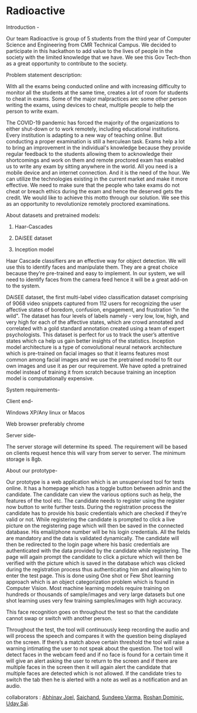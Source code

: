 # Radioactive

Introduction - 

Our team Radioactive is group of 5 students from the third year of Computer Science and Engineering from CMR Technical Campus. We decided to participate in this hackathon to add value to the lives of people in the society with the limited knowledge that we have. We see this Gov Tech-thon as a great opportunity to contribute to the society. 


Problem statement description:

With all the exams being conducted online and with increasing difficulty to monitor all the students at the same time, creates a lot of room for students to cheat in exams. Some of the major malpractices are: some other person writing the exams, using devices to cheat, multiple people to help the person to write exam.


The COVID-19 pandemic has forced the majority of the organizations to either shut-down or to work remotely, including educational institutions. Every institution is adapting to a new way of teaching online. But conducting a proper examination is still a herculean task. Exams help a lot to bring an improvement in the individual's knowledge because they provide regular feedback to the students allowing them to acknowledge their shortcomings and work on them and remote proctored exam has enabled us to write any exam by sitting anywhere in the world. All you need is a mobile device and an internet connection. And it is the need of the hour. We can utilize the technologies existing in the current market and make it more effective. We need to make sure that the people who take exams do not cheat or breach ethics during the exam and hence the deserved gets the credit. We would like to achieve this motto through our solution. We see this as an opportunity to revolutionize remotely proctored examinations. 


About datasets and pretrained models:

1.	Haar-Cascades 

2.	DAiSEE dataset

3.	Inception model

Haar Cascade classifiers are an effective way for object detection. We will use this to identify faces and manipulate them. They are a great choice because they’re pre-trained and easy to implement. In our system, we will need to identify faces from the camera feed hence it will be a great add-on to the system.

DAiSEE dataset, the first multi-label video classification dataset comprising of 9068 video snippets captured from 112 users for recognizing the user affective states of boredom, confusion, engagement, and frustration "in the wild". The dataset has four levels of labels namely - very low, low, high, and very high for each of the affective states, which are crowd annotated and correlated with a gold standard annotation created using a team of expert psychologists. This dataset is perfect for us to track the user’s attentive states which ca help us gain better insights of the statistics.
Inception model architecture is a type of convolutional neural network architecture which is pre-trained on facial images so that it learns features most common among facial images and we use the pretrained model to fit our own images and use it as per our requirement. We have opted a pretrained model instead of training it from scratch because training an inception model is computationally expensive.


System requirements- 

Client end-

Windows XP/Any linux or Macos

Web browser preferably chrome


Server side-

The server storage will determine its speed. The requirement will be based on clients request hence this will vary from server to server. The minimum storage is 8gb.

About our prototype-

Our prototype is a web application which is an unsupervised tool for tests online. It has a homepage which has a toggle button between admin and the candidate. The candidate can view the various options such as help, the features of the tool etc. The candidate needs to register using the register now button to write further tests.
During the registration process the candidate has to provide his basic credentials which are checked if they’re valid or not. While registering the candidate is prompted to click a live picture on the registering page which will then be saved in the connected database. His email/phone number will be his login credentials. All the fields are mandatory and the data is validated dynamically. 
The candidate will then be redirected to the login page where his basic credentials are authenticated with the data provided by the candidate while registering. The page will again prompt the candidate to click a picture which will then be verified with the picture which is saved in the database which was clicked during the registration process thus authenticating him and allowing him to enter the test page. This is done using One shot or Few Shot learning approach which is an object categorization problem which is found in Computer Vision. Most machine learning models require training on hundreds or thousands of sample/images and very large datasets but one shot learning uses very few training samples/images with high accuracy.

This face recognition goes on throughout the test so that the candidate cannot swap or switch with another person.

Throughout the test, the tool will continuously keep recording the audio and will process the speech and compares it with the question being displayed on the screen. If there’s a match above certain threshold the tool will raise a warning intimating the user to not speak about the question.
The tool will detect faces in the webcam feed and if no face is found for a certain time it will give an alert asking the user to return to the screen and if there are multiple faces in the screen then it will again alert the candidate that multiple faces are detected which is not allowed.
If the candidate tries to switch the tab then he is alerted with a note as well as a notification and an audio.

collaborators :  [Abhinav Joel](https://github.com/AbhinavJoel), [Saichand](https://github.com/chandu381144), [Sundeep Varma](https://github.com/Agastya8), [Roshan Dominic](https://github.com/roshan-dominic), [Uday Sai](https://github.com/Uday47).
